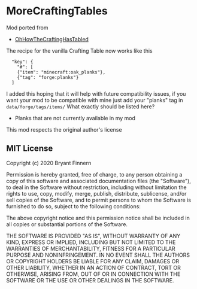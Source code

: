 # MoreCraftingTables

Mod ported from 
- [OhHowTheCraftingHasTabled](https://github.com/P3NG00/OhHowTheCraftingHasTabled)

The recipe for the vanilla Crafting Table now works like this 

```
  "key": {
    "#": [
    {"item": "minecraft:oak_planks"},
    {"tag": "forge:planks"}
  ]
```

I added this hoping that it will help with future compatibility issues, if you want your mod to be compatible with mine just add your "planks" tag in 
` data/forge/tags/items/ `
 What exactly should be listed here?
 - Planks that are not currently available in my mod

This mod respects the original author's license

## MIT License

Copyright (c) 2020 Bryant Finnern

Permission is hereby granted, free of charge, to any person obtaining a copy
of this software and associated documentation files (the "Software"), to deal
in the Software without restriction, including without limitation the rights
to use, copy, modify, merge, publish, distribute, sublicense, and/or sell
copies of the Software, and to permit persons to whom the Software is
furnished to do so, subject to the following conditions:

The above copyright notice and this permission notice shall be included in all
copies or substantial portions of the Software.

THE SOFTWARE IS PROVIDED "AS IS", WITHOUT WARRANTY OF ANY KIND, EXPRESS OR
IMPLIED, INCLUDING BUT NOT LIMITED TO THE WARRANTIES OF MERCHANTABILITY,
FITNESS FOR A PARTICULAR PURPOSE AND NONINFRINGEMENT. IN NO EVENT SHALL THE
AUTHORS OR COPYRIGHT HOLDERS BE LIABLE FOR ANY CLAIM, DAMAGES OR OTHER
LIABILITY, WHETHER IN AN ACTION OF CONTRACT, TORT OR OTHERWISE, ARISING FROM,
OUT OF OR IN CONNECTION WITH THE SOFTWARE OR THE USE OR OTHER DEALINGS IN THE
SOFTWARE.

